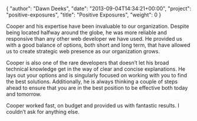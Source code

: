 {
   "author": "Dawn Deeks",
   "date": "2013-09-04T14:34:21+00:00",
   "project": "positive-exposures",
   "title": "Positive Exposures",
   "weight": 0
}

Cooper and his expertise have been invaluable to our organization. Despite being located halfway around the globe, he was more reliable and responsive than any other web developer we have used. He provided us with a good balance of options, both short and long term, that have allowed us to create strategic web presence as our organization grows.

Cooper is also one of the rare developers that doesn’t let his broad technical knowledge get in the way of clear and concise explanations. He lays out your options and is singularly focused on working with you to find the best solutions. Additionally, he is always thinking a couple of steps ahead to ensure that you are in the best position to be effective both today and tomorrow.

Cooper worked fast, on budget and provided us with fantastic results. I couldn’t ask for anything else.